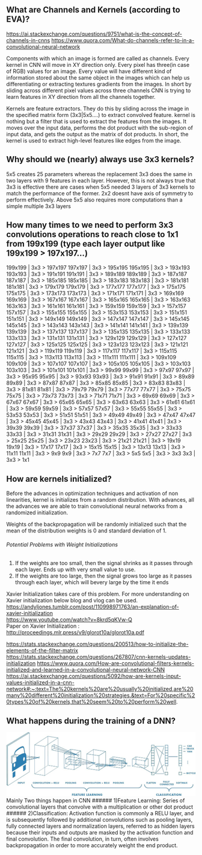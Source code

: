 ## What are Channels and Kernels (according to EVA)?
https://ai.stackexchange.com/questions/9751/what-is-the-concept-of-channels-in-cnns
https://www.quora.com/What-do-channels-refer-to-in-a-convolutional-neural-network

Components with which an image is formed are called as channels. Every kernel in CNN will move in XY direction only. Every pixel has three(in case of RGB) values for an image. Every value will have different kind of information stored about the same object in the images which can help us differentiating or extracting textures gradients from the images. In short by sliding across different pixel values across three channels CNN is trying to learn features in XY direction from all the channels together.

Kernels are feature extractors. They do this by sliding across the image in the specified matrix form (3x3|5x5....) to extract convolved feature. kernel is nothing but a filter that is used to extract the features from the images. It moves over the input data, performs the dot product with the sub-region of input data, and gets the output as the matrix of dot products.  In short, the kernel is used to extract high-level features like edges from the image.


## Why should we (nearly) always use 3x3 kernels?
5x5 creates 25 parameters whereas the replacement 3x3 does the same in two layers with 9 features in each layer. However, this is not always true that 3x3 is effective there are cases when 5x5 needed 3 layers of 3x3 kernels to match the performance of the former.
2x2 doesnt have axis of symmetry to perform effectively.
Above 5x5 also requires more computations than a simple multiple 3x3 layers

## How many times to we need to perform 3x3 convolutions operations to reach close to 1x1 from 199x199 (type each layer output like 199x199 > 197x197...)

199x199 | 3x3 > 197x197
197x197 | 3x3 > 195x195
195x195 | 3x3 > 193x193
193x193 | 3x3 > 191x191
191x191 | 3x3 > 189x189
189x189 | 3x3 > 187x187
187x187 | 3x3 > 185x185
185x185 | 3x3 > 183x183
183x183 | 3x3 > 181x181
181x181 | 3x3 > 179x179
179x179 | 3x3 > 177x177
177x177 | 3x3 > 175x175
175x175 | 3x3 > 173x173
173x173 | 3x3 > 171x171
171x171 | 3x3 > 169x169
169x169 | 3x3 > 167x167
167x167 | 3x3 > 165x165
165x165 | 3x3 > 163x163
163x163 | 3x3 > 161x161
161x161 | 3x3 > 159x159
159x159 | 3x3 > 157x157
157x157 | 3x3 > 155x155
155x155 | 3x3 > 153x153
153x153 | 3x3 > 151x151
151x151 | 3x3 > 149x149
149x149 | 3x3 > 147x147
147x147 | 3x3 > 145x145
145x145 | 3x3 > 143x143
143x143 | 3x3 > 141x141
141x141 | 3x3 > 139x139
139x139 | 3x3 > 137x137
137x137 | 3x3 > 135x135
135x135 | 3x3 > 133x133
133x133 | 3x3 > 131x131
131x131 | 3x3 > 129x129
129x129 | 3x3 > 127x127
127x127 | 3x3 > 125x125
125x125 | 3x3 > 123x123
123x123 | 3x3 > 121x121
121x121 | 3x3 > 119x119
119x119 | 3x3 > 117x117
117x117 | 3x3 > 115x115
115x115 | 3x3 > 113x113
113x113 | 3x3 > 111x111
111x111 | 3x3 > 109x109
109x109 | 3x3 > 107x107
107x107 | 3x3 > 105x105
105x105 | 3x3 > 103x103
103x103 | 3x3 > 101x101
101x101 | 3x3 > 99x99
99x99   | 3x3 > 97x97
97x97   | 3x3 > 95x95
95x95   | 3x3 > 93x93
93x93   | 3x3 > 91x91
91x91   | 3x3 > 89x89
89x89   | 3x3 > 87x87
87x87   | 3x3 > 85x85
85x85   | 3x3 > 83x83
83x83   | 3x3 > 81x81
81x81   | 3x3 > 79x79
79x79   | 3x3 > 77x77
77x77   | 3x3 > 75x75
75x75   | 3x3 > 73x73
73x73   | 3x3 > 71x71
71x71   | 3x3 > 69x69
69x69   | 3x3 > 67x67
67x67   | 3x3 > 65x65
65x65   | 3x3 > 63x63
63x63   | 3x3 > 61x61
61x61   | 3x3 > 59x59
59x59   | 3x3 > 57x57
57x57   | 3x3 > 55x55
55x55   | 3x3 > 53x53
53x53   | 3x3 > 51x51
51x51   | 3x3 > 49x49
49x49   | 3x3 > 47x47
47x47   | 3x3 > 45x45
45x45   | 3x3 > 43x43
43x43   | 3x3 > 41x41
41x41   | 3x3 > 39x39
39x39   | 3x3 > 37x37
37x37   | 3x3 > 35x35
35x35   | 3x3 > 33x33
33x33   | 3x3 > 31x31
31x31   | 3x3 > 29x29
29x29   | 3x3 > 27x27
27x27   | 3x3 > 25x25
25x25   | 3x3 > 23x23
23x23   | 3x3 > 21x21
21x21   | 3x3 > 19x19
19x19   | 3x3 > 17x17
17x17   | 3x3 > 15x15
15x15   | 3x3 > 13x13
13x13   | 3x3 > 11x11
11x11   | 3x3 > 9x9
9x9     | 3x3 > 7x7
7x7     | 3x3 > 5x5
5x5     | 3x3 > 3x3
3x3     | 3x3 > 1x1

## How are kernels initialized? 
Before the advances in optimization techniques and activation of non linearities, kernel is initializes from a random distribution. With advances, all the advances we are able to train convolutional neural networks from a randomized initialization.

Weights of the backpropagation will be randomly initialized such that the mean of the distribution weights is 0 and standard deviation of 1.

###### Potential Problems with Weight Initializations
1) If the weights are too small, then the signal shrinks as it passes through each layer. Ends up with very small value to use.      
2) If the weights are too large, then the signal grows too large as it passes through each layer, which will bevery large by the time it ends    

Xavier Initialization takes care of this problem. For more understanding on Xavier initialization below blog and vlog can be used.      
https://andyljones.tumblr.com/post/110998971763/an-explanation-of-xavier-initialization     
https://www.youtube.com/watch?v=8krd5qKVw-Q    
Paper on Xavier Initialization : http://proceedings.mlr.press/v9/glorot10a/glorot10a.pdf

https://stats.stackexchange.com/questions/200513/how-to-initialize-the-elements-of-the-filter-matrix
https://stats.stackexchange.com/questions/267807/cnn-kernels-updates-initialization
https://www.quora.com/How-are-convolutional-filters-kernels-initialized-and-learned-in-a-convolutional-neural-network-CNN
https://ai.stackexchange.com/questions/5092/how-are-kernels-input-values-initialized-in-a-cnn-network#:~:text=The%20kernels%20are%20usually%20initialized,are%20many%20different%20initialization%20strategies.&text=For%20specific%20types%20of%20kernels,that%20seem%20to%20perform%20well.

## What happens during the training of a DNN?

<img src="images/1_vkQ0hXDaQv57sALXAJquxA.jpeg"  />
Mainly Two things happen in CNN
###### 1)Feature Learning: 
Series of convolutional layers that convolve with a multiplication or other dot product
###### 2)Classification: 
Activation function is commonly a RELU layer, and is subsequently followed by additional convolutions such as pooling layers, fully connected layers and normalization layers, referred to as hidden layers because their inputs and outputs are masked by the activation function and final convolution.
The final convolution, in turn, often involves backpropagation in order to more accurately weight the end product.




